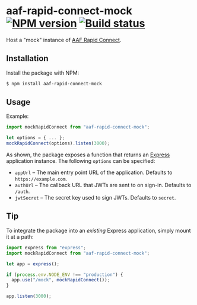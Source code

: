 # aaf-rapid-connect-mock [![NPM version](http://img.shields.io/npm/v/aaf-rapid-connect-mock.svg?style=flat-square)](https://www.npmjs.org/package/aaf-rapid-connect-mock) [![Build status](http://img.shields.io/travis/dstil/aaf-rapid-connect-mock.svg?style=flat-square)](https://travis-ci.org/dstil/aaf-rapid-connect-mock)

Host a "mock" instance of [AAF Rapid Connect](https://rapid.aaf.edu.au).

## Installation

Install the package with NPM:

```bash
$ npm install aaf-rapid-connect-mock
```

## Usage

Example:

```js
import mockRapidConnect from "aaf-rapid-connect-mock";

let options = { ... };
mockRapidConnect(options).listen(3000);
```

As shown, the package exposes a function that returns an [Express](http://expressjs.com) application instance. The following `options` can be specified:

- `appUrl` – The main entry point URL of the application. Defaults to `https://example.com`.
- `authUrl` – The callback URL that JWTs are sent to on sign-in. Defaults to `/auth`.
- `jwtSecret` – The secret key used to sign JWTs. Defaults to `secret`.

## Tip

To integrate the package into an *existing* Express application, simply mount it at a path:

```js
import express from "express";
import mockRapidConnect from "aaf-rapid-connect-mock";

let app = express();

if (process.env.NODE_ENV !== "production") {
  app.use("/mock", mockRapidConnect());
}

app.listen(3000);
```
